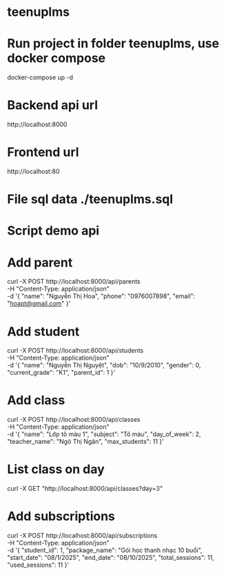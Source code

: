 # teenuplms

# Run project in folder teenuplms, use docker compose
docker-compose up -d

# Backend api url
http://localhost:8000

# Frontend url
http://localhost:80

# File sql data ./teenuplms.sql

# Script demo api
# Add parent
curl -X POST http://localhost:8000/api/parents \
  -H "Content-Type: application/json" \
  -d '{
    "name": "Nguyễn Thị Hoa",
    "phone": "0976007898",
    "email": "hoapt@gmail.com"
  }'

# Add student
curl -X POST http://localhost:8000/api/students \
  -H "Content-Type: application/json" \
  -d '{
    "name": "Nguyễn Thị Nguyệt",
    "dob": "10/9/2010",
    "gender": 0,
    "current_grade": "K1",
    "parent_id": 1
  }'
# Add class
curl -X POST http://localhost:8000/api/classes \
  -H "Content-Type: application/json" \
  -d '{
    "name": "Lớp tô màu 1",
    "subject": "Tô màu",
    "day_of_week": 2,
    "teacher_name": "Ngô Thị Ngân",
    "max_students": 11
  }'
# List class on day
curl -X GET "http://localhost:8000/api/classes?day=3"
# Add subscriptions
curl -X POST http://localhost:8000/api/subscriptions \
  -H "Content-Type: application/json" \
  -d '{
    "student_id": 1,
    "package_name": "Gói học thanh nhạc 10 buổi",
    "start_date": "08/1/2025",
    "end_date": "08/10/2025",
    "total_sessions": 11,
    "used_sessions": 11
  }'


